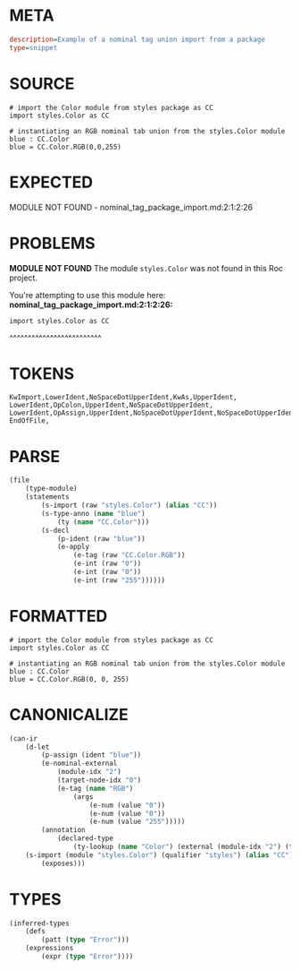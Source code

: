 # META
~~~ini
description=Example of a nominal tag union import from a package
type=snippet
~~~
# SOURCE
~~~roc
# import the Color module from styles package as CC
import styles.Color as CC

# instantiating an RGB nominal tab union from the styles.Color module
blue : CC.Color
blue = CC.Color.RGB(0,0,255)
~~~
# EXPECTED
MODULE NOT FOUND - nominal_tag_package_import.md:2:1:2:26
# PROBLEMS
**MODULE NOT FOUND**
The module `styles.Color` was not found in this Roc project.

You're attempting to use this module here:
**nominal_tag_package_import.md:2:1:2:26:**
```roc
import styles.Color as CC
```
^^^^^^^^^^^^^^^^^^^^^^^^^


# TOKENS
~~~zig
KwImport,LowerIdent,NoSpaceDotUpperIdent,KwAs,UpperIdent,
LowerIdent,OpColon,UpperIdent,NoSpaceDotUpperIdent,
LowerIdent,OpAssign,UpperIdent,NoSpaceDotUpperIdent,NoSpaceDotUpperIdent,NoSpaceOpenRound,Int,Comma,Int,Comma,Int,CloseRound,
EndOfFile,
~~~
# PARSE
~~~clojure
(file
	(type-module)
	(statements
		(s-import (raw "styles.Color") (alias "CC"))
		(s-type-anno (name "blue")
			(ty (name "CC.Color")))
		(s-decl
			(p-ident (raw "blue"))
			(e-apply
				(e-tag (raw "CC.Color.RGB"))
				(e-int (raw "0"))
				(e-int (raw "0"))
				(e-int (raw "255"))))))
~~~
# FORMATTED
~~~roc
# import the Color module from styles package as CC
import styles.Color as CC

# instantiating an RGB nominal tab union from the styles.Color module
blue : CC.Color
blue = CC.Color.RGB(0, 0, 255)
~~~
# CANONICALIZE
~~~clojure
(can-ir
	(d-let
		(p-assign (ident "blue"))
		(e-nominal-external
			(module-idx "2")
			(target-node-idx "0")
			(e-tag (name "RGB")
				(args
					(e-num (value "0"))
					(e-num (value "0"))
					(e-num (value "255")))))
		(annotation
			(declared-type
				(ty-lookup (name "Color") (external (module-idx "2") (target-node-idx "0"))))))
	(s-import (module "styles.Color") (qualifier "styles") (alias "CC")
		(exposes)))
~~~
# TYPES
~~~clojure
(inferred-types
	(defs
		(patt (type "Error")))
	(expressions
		(expr (type "Error"))))
~~~
